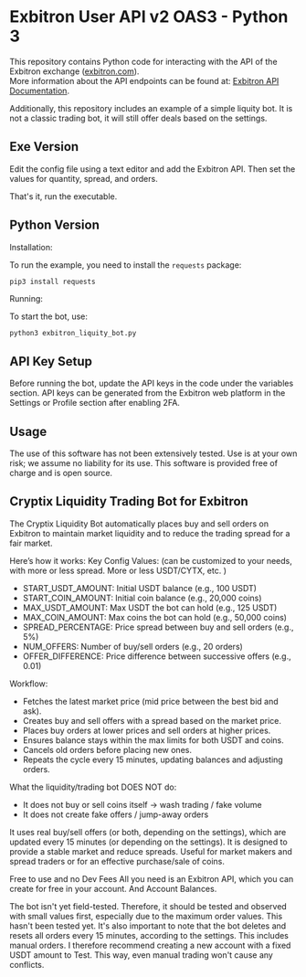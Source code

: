 # Exbitron User API v2 OAS3 - Python 3

This repository contains Python code for interacting with the API of the Exbitron exchange ([exbitron.com](https://exbitron.com)).  
More information about the API endpoints can be found at: [Exbitron API Documentation](https://app.exbitron.com/api-documentation/).  

Additionally, this repository includes an example of a simple liquity bot. It is not a classic trading bot, it will still offer deals based on the settings. 

## Exe Version

Edit the config file using a text editor and add the Exbitron API. Then set the values ​​for quantity, spread, and orders.

That's it, run the executable.


## Python Version 

Installation:

To run the example, you need to install the `requests` package:  

```sh
pip3 install requests
```

Running:

To start the bot, use:

```
python3 exbitron_liquity_bot.py
```

## API Key Setup

Before running the bot, update the API keys in the code under the variables section.
API keys can be generated from the Exbitron web platform in the Settings or Profile section after enabling 2FA.

## Usage
The use of this software has not been extensively tested. Use is at your own risk; we assume no liability for its use. This software is provided free of charge and is open source.


## Cryptix Liquidity Trading Bot for Exbitron

The Cryptix Liquidity Bot automatically places buy and sell orders on Exbitron to maintain market liquidity and to reduce the trading spread for a fair market. 

Here’s how it works:
Key Config Values:  (can be customized to your needs, with more or less spread. More or less USDT/CYTX, etc. )

- START_USDT_AMOUNT: Initial USDT balance (e.g., 100 USDT)
- START_COIN_AMOUNT: Initial coin balance (e.g., 20,000 coins)
- MAX_USDT_AMOUNT: Max USDT the bot can hold (e.g., 125 USDT)
- MAX_COIN_AMOUNT: Max coins the bot can hold (e.g., 50,000 coins)
- SPREAD_PERCENTAGE: Price spread between buy and sell orders (e.g., 5%)
- NUM_OFFERS: Number of buy/sell orders (e.g., 20 orders)
- OFFER_DIFFERENCE: Price difference between successive offers (e.g., 0.01)

Workflow:
- Fetches the latest market price (mid price between the best bid and ask).
- Creates buy and sell offers with a spread based on the market price.
- Places buy orders at lower prices and sell orders at higher prices.
- Ensures balance stays within the max limits for both USDT and coins.
-  Cancels old orders before placing new ones.
-  Repeats the cycle every 15 minutes, updating balances and adjusting orders.

What the liquidity/trading bot DOES NOT do:
- It does not buy or sell coins itself -> wash trading / fake volume
- It does not create fake offers / jump-away orders

It uses real buy/sell offers (or both, depending on the settings), which are updated every 15 minutes (or depending on the settings). It is designed to provide a stable market and reduce spreads. Useful for market makers and spread traders or for an effective purchase/sale of coins.

Free to use and no Dev Fees
All you need is an Exbitron API, which you can create for free in your account. And Account Balances.

The bot isn't yet field-tested. Therefore, it should be tested and observed with small values ​​first, especially due to the maximum order values. This hasn't been tested yet. It's also important to note that the bot deletes and resets all orders every 15 minutes, according to the settings. This includes manual orders.
I therefore recommend creating a new account with a fixed USDT amount to Test. This way, even manual trading won't cause any conflicts.

